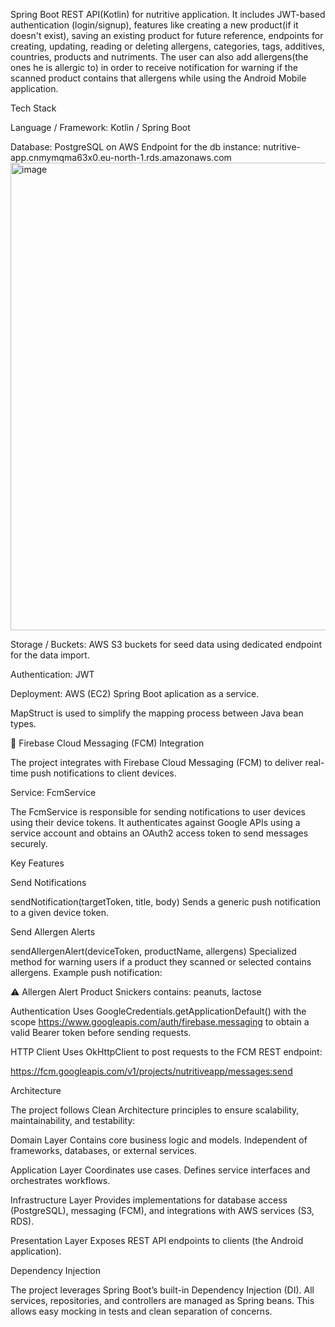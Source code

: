 Spring Boot REST API(Kotlin) for nutritive application. It includes JWT-based authentication (login/signup), features like creating a new product(if it doesn't exist), saving an existing product for future reference, endpoints for creating, updating, reading or deleting allergens, categories, tags, additives, countries, products and nutriments. The user can also add allergens(the ones he is allergic to) in order to receive notification for warning if the scanned product contains that allergens while using the Android Mobile application.

Tech Stack

Language / Framework: Kotlin / Spring Boot

Database: PostgreSQL on AWS
Endpoint for the db instance: nutritive-app.cnmymqma63x0.eu-north-1.rds.amazonaws.com
<img width="1596" height="748" alt="image" src="https://github.com/user-attachments/assets/bdc45620-bcd0-4fba-bab2-7ec59705bfb8" />

Storage / Buckets: AWS S3 buckets for seed data using dedicated endpoint for the data import.

Authentication: JWT

Deployment: AWS (EC2)
Spring Boot aplication as a service.

MapStruct is used to simplify the mapping process between Java bean types.

🔔 Firebase Cloud Messaging (FCM) Integration

The project integrates with Firebase Cloud Messaging (FCM) to deliver real-time push notifications to client devices.

Service: FcmService

The FcmService is responsible for sending notifications to user devices using their device tokens. It authenticates against Google APIs using a service account and obtains an OAuth2 access token to send messages securely.

Key Features

Send Notifications

sendNotification(targetToken, title, body)
Sends a generic push notification to a given device token.

Send Allergen Alerts

sendAllergenAlert(deviceToken, productName, allergens)
Specialized method for warning users if a product they scanned or selected contains allergens.
Example push notification:

⚠️ Allergen Alert
Product Snickers contains: peanuts, lactose


Authentication
Uses GoogleCredentials.getApplicationDefault() with the scope
https://www.googleapis.com/auth/firebase.messaging
to obtain a valid Bearer token before sending requests.

HTTP Client
Uses OkHttpClient to post requests to the FCM REST endpoint:

https://fcm.googleapis.com/v1/projects/nutritiveapp/messages:send

Architecture

The project follows Clean Architecture principles to ensure scalability, maintainability, and testability:

Domain Layer
Contains core business logic and models.
Independent of frameworks, databases, or external services.

Application Layer
Coordinates use cases.
Defines service interfaces and orchestrates workflows.

Infrastructure Layer
Provides implementations for database access (PostgreSQL), messaging (FCM), and integrations with AWS services (S3, RDS).

Presentation Layer
Exposes REST API endpoints to clients (the Android application).

Dependency Injection

The project leverages Spring Boot’s built-in Dependency Injection (DI).
All services, repositories, and controllers are managed as Spring beans.
This allows easy mocking in tests and clean separation of concerns.
